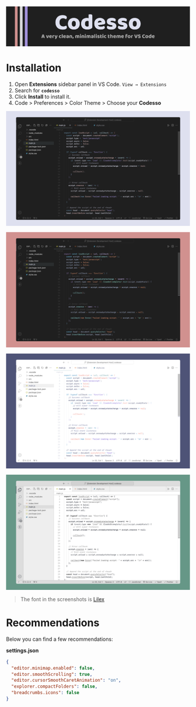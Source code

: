 ![Cover](https://raw.githubusercontent.com/vadyapan/theme-codesso/main/assets/header.png)

# Installation

1. Open **Extensions** sidebar panel in VS Code. `View → Extensions`
2. Search for **`codesso`**
3. Click **Install** to install it.
4. Code > Preferences > Color Theme > Choose your **Codesso**

<div align="center">

![ScreenShot](https://raw.githubusercontent.com/vadyapan/theme-codesso/main/assets/c.png)

![ScreenShot](https://raw.githubusercontent.com/vadyapan/theme-codesso/main/assets/cc.png)

![ScreenShot](https://raw.githubusercontent.com/vadyapan/theme-codesso/main/assets/cl.png)

![ScreenShot](https://raw.githubusercontent.com/vadyapan/theme-codesso/main/assets/cm.png)

</div>

> The font in the screenshots is [Lilex][lilex-install]

[lilex-install]: https://github.com/mishamyrt/Lilex

# Recommendations

Below you can find a few recommendations:

**settings.json**

```json
{
  "editor.minimap.enabled": false,
  "editor.smoothScrolling": true,
  "editor.cursorSmoothCaretAnimation": "on",
  "explorer.compactFolders": false,
  "breadcrumbs.icons": false
}
```
